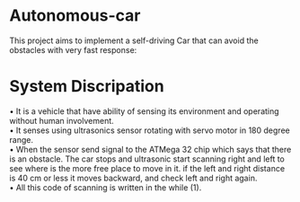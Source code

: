 # Autonomous-car
This project aims to implement a self-driving Car that can avoid the  obstacles with very fast response:
# System Discripation
• It is a vehicle that have ability of sensing its environment and operating 
without human involvement.  
• It senses using ultrasonics sensor rotating with servo motor in 180 degree
range.   
• When the sensor send signal to the ATMega 32 chip which says that there 
is an obstacle. The car stops and ultrasonic start scanning right and left to 
see where is the more free place to move in it. if the left and right distance 
is 40 cm or less it moves backward, and check left and right again.  
• All this code of scanning is written in the while (1).     
